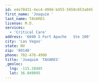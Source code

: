 ```yaml
---
id: e4e78431-4ec4-499d-bd55-5658c653a045
first_name: 'Joaquim '
last_name: TAVARES
license: M.D.
services:
  - 'Critical Care'
address: '6040 S Fort Apache   Ste 100'
city: 'Las Vegas'
state: NV
zip: '89148'
phone: 702-476-4900
title: 'Joaquim  TAVARES'
_geoloc:
  lng: -115.28485
  lat: 36.049095
---
```

